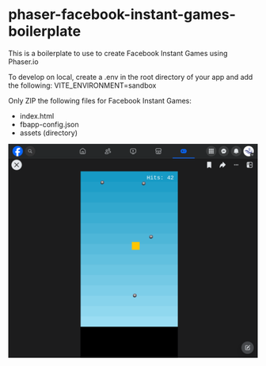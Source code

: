 # phaser-facebook-instant-games-boilerplate
This is a boilerplate to use to create Facebook Instant Games using Phaser.io

To develop on local, create a .env in the root directory of your app and add the following:
VITE_ENVIRONMENT=sandbox

Only ZIP the following files for Facebook Instant Games:
- index.html
- fbapp-config.json
- assets (directory)

![screenshot](screenshot.png)